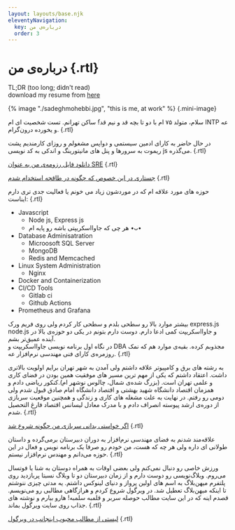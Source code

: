 ```yaml
---
layout: layouts/base.njk
eleventyNavigation:
  key: درباره‌ی من
  order: 3
---
```

# درباره‌ی من {.rtl}

TL;DR (too long; didn't read) <br> download my resume from [here](/sadeghmohebbi-resume.pdf)

{% image "./sadeghmohebbi.jpg", "this is me, at work" %} {.mini-image}

سلام، متولد ۷۵ ام با دو تا بچه قد و نیم قد!ُ ساکن تهرانم. تست شخصیت ای ام INTP عه و یخورده درون‌گرام. {.rtl}

در حال حاضر به کارای ادمین سیستمی و دواپس مشغولم و روزای کارمندیم پشت ریموت به سرورها و پنل های مانیتورینگ و اندکی به کد نویسی js می‌گذره. {.rtl}

[دانلود فایل رزومه‌ی من به عنوان SRE](/sadeghmohebbi-resume.pdf) {.rtl}

[جستاری در این خصوص که چگونه در طاقچه استخدام شدم](https://vrgl.ir/eR7h7) {.rtl}

حوزه های مورد علاقه ام که در موردشون زیاد می خونم یا فعالیت جدی تری دارم ایناست: {.rtl}

- Javascript
  - Node js, Express js
  - هر چی که جاوااسکریپتی باشه رو پایه ام  •ᴗ•
- Database Adminisatration
  - Microosoft SQL Server
  - MongoDB
  - Redis and Memcached
- Linux System Administration
  - Nginx
- Docker and Containerization
- CI/CD Tools
  - Gitlab ci
  - Github Actions
- Prometheus and Grafana

بیشتر موارد بالا رو سطحی بلدم و سطحی کار کردم ولی روی فریم ورک express.js node.js و جاوااسکریپت کمی ادعا دارم. دوست دارم بتونم در یکی دو حوزه‌ی بالا در آینده عمیق‌تر بشم. <br>در نگاه اول برنامه نویسی جاوااسکریپت و DBA مجذوبم کرده. بقیه‌ی موارد هم که نمک روزمره‌ی کارای فنی مهندسی نرم‌افزار عه. {.rtl}

به رشته های برق و کامپیوتر علاقه داشتم ولی آمدن به شهر تهران برایم اولویت بالاتری داشت. اعتقاد داشتم که یکی از مهم ترین مسیر های موفقیت همین بودن در فضای کاری و علمی تهران است. (بزرگ شده‌ی شمال، چالوس نوشهر ام).کنکور ریاضی دادم و همزمان اقتصاد دانشگاه شهید بهشتی و اقتصاد دانشگاه امام صادق قبول شدم ولی دومی رو رفتم. در نهایت به علت مشغله های کاری و زندگی و همچنین موقعیت سربازی از دوره‌ی ارشد پیوسته انصراف دادم و با مدرک معادل لیسانس اقتصاد فارغ التحصیل شدم. {.rtl}

[اگر خواستی بدانی سربازی من چگونه شروع شد](https://vrgl.ir/tAhnE) {.rtl}

علاقه‌مند شدنم به فضای مهندسی نرم‌افزار به دوران دبیرستان بر‌می‌گرده و داستان طولانی ای داره ولی هر چه که هست، من خودم رو صرفا یک برنامه نویس و فعال در این حوزه می‌دانم و مهندس نرم‌افزار نیستم. {.rtl}

ورزش خاصی رو دنبال ‌نمی‌کنم ولی بعضی اوقات به همراه دوستان به شنا یا فوتسال می‌روم. وبلاگ‌نویسی رو دوست دارم و از زمان دبیرستان دو تا وبلاگ نسبتا پربازدید روی پلتفرم میهن‌بلاگ به اسم های اولین پرواز و دنیای لینوکس داشتم. یه مدتی چیزی ننوشتم تا اینکه میهن‌بلاگ تعطیل شد. در ویرگول شروع کردم و هرازگاهی مطالبی رو می‌نویسم. قصدم اینه که در این سایت مطالب حوصله سربر و قلمبه سلمبه! هارو بیارم و نوشته های جذاب روی سایت ویرگول بماند. {.rtl}

[لیستی از مطالب محبوب اینجانب در ویرگول](https://virgool.io/@mohebbisadegh/list/zkbic3vndlkh) {.rtl}

